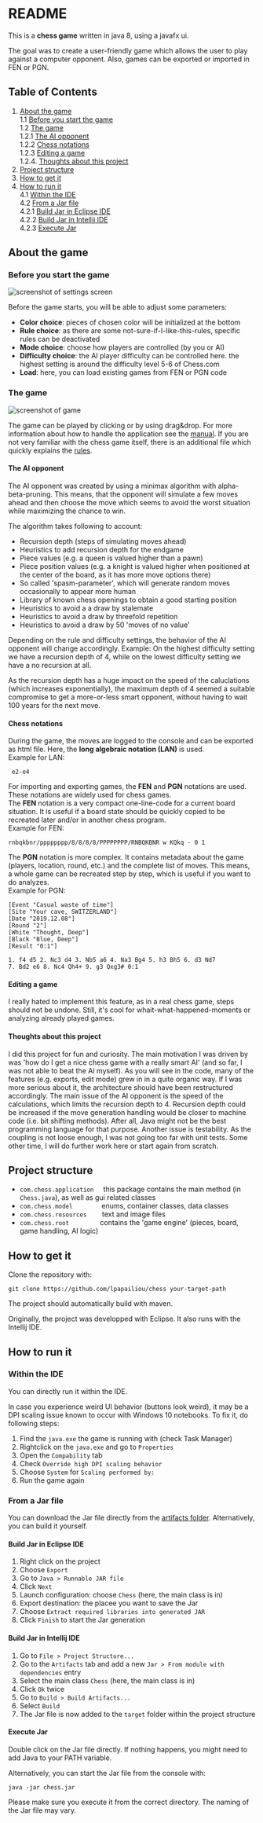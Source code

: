# README

This is a __chess game__ written in java 8, using a javafx ui.

The goal was to create a user-friendly game which allows the user to play against a computer opponent. 
Also, games can be exported or imported in FEN or PGN.

## Table of Contents
1. [About the game](#about-the-game)  
	1.1 [Before you start the game](#before-you-start-the-game)  
	1.2 [The game](#the-game)  
		1.2.1 [The AI opponent](#the-ai-opponent)  
		1.2.2 [Chess notations](#chess-notations)  
		1.2.3 [Editing a game](#editing-a-game)  
		1.2.4. [Thoughts about this project](#thoughts-about-this-project)  
2. [Project structure](#project-structure)  
3. [How to get it](#how-to-get-it)  
4. [How to run it](#how-to-run-it)  
	4.1 [Within the IDE](#within-the-ide)  
	4.2 [From a Jar file](#from-a-jar-file)  
		4.2.1 [Build Jar in Eclipse IDE](#build-jar-in-eclipse-ide)  
		4.2.2 [Build Jar in Intellij IDE](#build-jar-in-intellij-ide)  
		4.2.3 [Execute Jar](#execute-jar)  


## About the game
### Before you start the game
![screenshot of settings screen](https://github.com/lpapailiou/chess/blob/master/src/com/chess/resources/img/chess_screenshots_settings.png)

Before the game starts, you will be able to adjust some parameters:
* __Color choice__: pieces of chosen color will be initialized at the bottom
* __Rule choice__: as there are some not-sure-if-I-like-this-rules, specific rules can be deactivated
* __Mode choice__: choose how players are controlled (by you or AI)
* __Difficulty choice__: the AI player difficulty can be controlled here. the highest setting is around the difficulty level 5-6 of Chess.com
* __Load__: here, you can load existing games from FEN or PGN code

### The game
![screenshot of game](https://github.com/lpapailiou/chess/blob/master/src/com/chess/resources/img/chess_screenshots_game.png)

The game can be played by clicking or by using drag&drop. For more information about how to handle the application see the [manual](https://github.com/lpapailiou/chess/blob/master/src/com/chess/resources/manual.html). If you are not very familiar with the chess game itself, there is an additional file which quickly explains the [rules](https://github.com/lpapailiou/chess/blob/master/src/com/chess/resources/rules.html).

#### The AI opponent
The AI opponent was created by using a minimax algorithm with alpha-beta-pruning. This means, that the opponent will simulate a few moves ahead and then choose the move which seems to avoid the worst situation while maximizing the chance to win.

The algorithm takes following to account:
* Recursion depth (steps of simulating moves ahead)
* Heuristics to add recursion depth for the endgame
* Piece values (e.g. a queen is valued higher than a pawn)
* Piece position values (e.g. a knight is valued higher when positioned at the center of the board, as it has more move options there)
* So called 'spasm-parameter', which will generate random moves occasionally to appear more human
* Library of known chess openings to obtain a good starting position
* Heuristics to avoid a a draw by stalemate
* Heuristics to avoid a draw by threefold repetition
* Heuristics to avoid a draw by 50 'moves of no value'

Depending on the rule and difficulty settings, the behavior of the AI opponent will change accordingly.
Example: On the highest difficulty setting we have a recursion depth of 4, while on the lowest difficulty setting we have a no recursion at all.

As the recursion depth has a huge impact on the speed of the caluclations (which increases exponentially), the maximum depth of 4 seemed a suitable compromise to get a more-or-less smart opponent, without having to wait 100 years for the next move.

#### Chess notations
During the game, the moves are logged to the console and can be exported as html file. Here, the __long algebraic notation (LAN)__ is used.  
Example for LAN: 

     e2-e4

For importing and exporting games, the __FEN__ and __PGN__ notations are used. These notations are widely used for chess games.    
The __FEN__ notation is a very compact one-line-code for a current board situation. It is useful if a board state should be quickly copied to be recreated later and/or in another chess program.  
Example for FEN: 

    rnbqkbnr/pppppppp/8/8/8/8/PPPPPPPP/RNBQKBNR w KQkq - 0 1

The __PGN__ notation is more complex. It contains metadata about the game (players, location, round, etc.) and the complete list of moves. This means, a whole game can be recreated step by step, which is useful if you want to do analyzes.  
Example for PGN:

    [Event "Casual waste of time"]
    [Site "Your cave, SWITZERLAND"]
    [Date "2019.12.08"]
    [Round "2"]
    [White "Thought, Deep"]
    [Black "Blue, Deep"]
    [Result "0:1"]
    
    1. f4 d5 2. Nc3 d4 3. Nb5 a6 4. Na3 Bg4 5. h3 Bh5 6. d3 Nd7
    7. Bd2 e6 8. Nc4 Qh4+ 9. g3 Qxg3# 0:1

#### Editing a game
I really hated to implement this feature, as in a real chess game, steps should not be undone. Still, it's cool for whait-what-happened-moments or analyzing already played games.

#### Thoughts about this project
I did this project for fun and curiosity. The main motivation I was driven by was 'how do I get a nice chess game with a really smart AI' (and so far, I was not able to beat the AI myself).
As you will see in the code, many of the features (e.g. exports, edit mode) grew in in a quite organic way. If I was more serious about it, the architecture should have been restructured accordingly. 
The main issue of the AI opponent is the speed of the calculations, which limits the recursion depth to 4. Recursion depth could be increased if the move generation handling would be closer to machine code (i.e. bit shifting methods). After all, Java might not be the best programming language for that purpose.
Another issue is testability. As the coupling is not loose enough, I was not going too far with unit tests.
Some other time, I will do further work here or start again from scratch.

## Project structure

* ``com.chess.application``     this package contains the main method (in ``Chess.java``), as well as gui related classes
* ``com.chess.model``               enums, container classes, data classes
* ``com.chess.resources``        text and image files
* ``com.chess.root``        	       contains the 'game engine' (pieces, board, game handling, AI logic)

## How to get it

Clone the repository with:

    git clone https://github.com/lpapailiou/chess your-target-path

The project should automatically build with maven. 

Originally, the project was developped with Eclipse. It also runs with the Intellij IDE.

## How to run it

### Within the IDE
You can directly run it within the IDE.

In case you experience weird UI behavior (buttons look weird), it may be a DPI scaling issue known to occur with Windows 10 notebooks.
To fix it, do following steps:
1. Find the ``java.exe`` the game is running with (check Task Manager)
2. Rightclick on the ``java.exe`` and go to ``Properties``
3. Open the ``Compability`` tab
4. Check ``Override high DPI scaling behavior``
5. Choose ``System`` for ``Scaling performed by:``
6. Run the game again

### From a Jar file
You can download the Jar file directly from the [artifacts folder](https://github.com/lpapailiou/chess/tree/master/classes/artifacts/chess_jar). Alternatively, you can build it yourself.

#### Build Jar in Eclipse IDE
1. Right click on the project
2. Choose ``Export``
3. Go to ``Java > Runnable JAR file``
4. Click ``Next``
5. Launch configuration: choose ``Chess`` (here, the main class is in)
6. Export destination: the placee you want to save the Jar
7. Choose ``Extract required libraries into generated JAR``
8. Click ``Finish`` to start the Jar generation

#### Build Jar in Intellij IDE 
1. Go to ``File > Project Structure...``
2. Go to the ``Artifacts`` tab and add a new ``Jar > From module with dependencies`` entry
3. Select the main class ``Chess`` (here, the main class is in)
4. Click ``Ok`` twice
5. Go to ``Build > Build Artifacts...``
6. Select ``Build``
7. The Jar file is now added to the ``target`` folder within the project structure

#### Execute Jar
Double click on the Jar file directly. 
If nothing happens, you might need to add Java to your PATH variable.

Alternatively, you can start the Jar file from the console with:

    java -jar chess.jar
    
Please make sure you execute it from the correct directory. The naming of the Jar file may vary.


